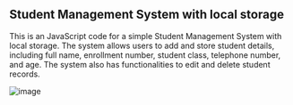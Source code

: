## Student Management System with local storage

This is an JavaScript code for a simple Student Management System with local storage. The system allows users to add and store student details, including full name, enrollment number, student class, telephone number, and age. The system also has functionalities to edit and delete student records.

![image](https://github.com/user-attachments/assets/2cfb29de-3243-42ca-960b-4aa86e326dc0)

<br>
<br>



